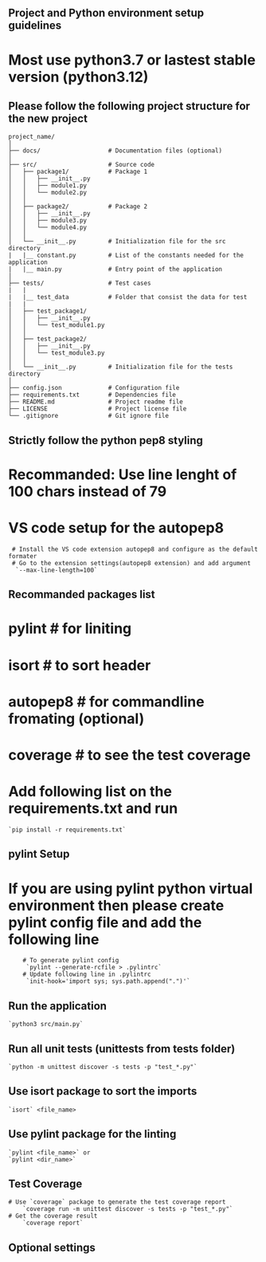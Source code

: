 ## Project and Python environment setup guidelines
   # Most use python3.7 or lastest stable version (python3.12)

## Please follow the following project structure for the new project
    project_name/
    │
    ├── docs/                   # Documentation files (optional)
    │
    ├── src/                    # Source code
    │   ├── package1/           # Package 1
    │   │   ├── __init__.py
    │   │   ├── module1.py
    │   │   └── module2.py
    │   │
    │   ├── package2/           # Package 2
    │   │   ├── __init__.py
    │   │   ├── module3.py
    │   │   └── module4.py
    │   │
    │   └── __init__.py         # Initialization file for the src directory
    |   |__ constant.py         # List of the constants needed for the application
    |   |__ main.py             # Entry point of the application
    │
    ├── tests/                  # Test cases
    |   |
    |   |__ test_data           # Folder that consist the data for test
    |   |
    │   ├── test_package1/
    │   │   ├── __init__.py
    │   │   └── test_module1.py
    │   │
    │   ├── test_package2/
    │   │   ├── __init__.py
    │   │   └── test_module3.py
    │   │
    │   └── __init__.py         # Initialization file for the tests directory
    │
    ├── config.json             # Configuration file
    ├── requirements.txt        # Dependencies file
    ├── README.md               # Project readme file
    ├── LICENSE                 # Project license file
    └── .gitignore              # Git ignore file

## Strictly follow the python pep8 styling
   # Recommanded: Use line lenght of 100 chars instead of 79
   # VS code setup for the autopep8
     # Install the VS code extension autopep8 and configure as the default formater
     # Go to the extension settings(autopep8 extension) and add argument
      `--max-line-length=100`

## Recommanded packages list
   # pylint # for liniting
   # isort # to sort header
   # autopep8 # for commandline fromating (optional)
   # coverage # to see the test coverage

   # Add following list on the requirements.txt and run
    `pip install -r requirements.txt`
    

## pylint Setup
   # If you are using pylint python virtual environment then please create pylint config file and add the following line
        # To generate pylint config
         `pylint --generate-rcfile > .pylintrc`
        # Update following line in .pylintrc
         `init-hook='import sys; sys.path.append(".")'`

## Run the application
    `python3 src/main.py`

## Run all unit tests (unittests from tests folder)
    `python -m unittest discover -s tests -p "test_*.py"`

## Use isort package to sort the imports
    `isort` <file_name>

## Use pylint package for the linting
    `pylint <file_name>` or
    `pylint <dir_name>`

## Test Coverage
    # Use `coverage` package to generate the test coverage report
        `coverage run -m unittest discover -s tests -p "test_*.py"`
    # Get the coverage result
        `coverage report`

## Optional settings

